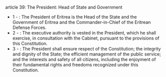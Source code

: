 article 39: The President: Head of State and Government

<ul>
			<li>1 - : The President of Eritrea is the Head of the State and the Government of Eritrea and the Commander-in-Chief of the Eritrean Defense Forces.<ul>
			</ul></li>			<li>2 - : The executive authority is vested in the President, which he shall exercise, in consultation with the Cabinet, pursuant to the provisions of this Constitution.<ul>
			</ul></li>			<li>3 - : The President shall ensure respect of the Constitution; the integrity and dignity of the State; the efficient management of the public service; and the interests and safety of all citizens, including the enjoyment of their fundamental rights and freedoms recognized under this Constitution.<ul>
			</ul></li></ul>